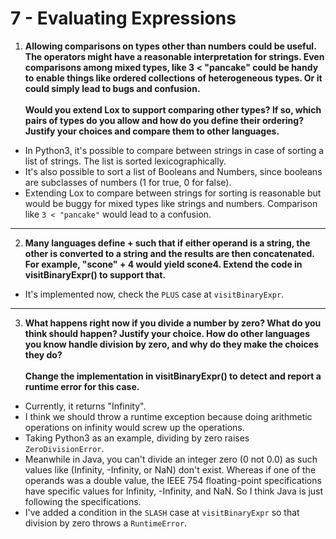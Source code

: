 # 7 - Evaluating Expressions

1. **Allowing comparisons on types other than numbers could be useful. The operators might have a reasonable interpretation for strings. Even comparisons among mixed types, like 3 < "pancake" could be handy to enable things like ordered collections of heterogeneous types. Or it could simply lead to bugs and confusion. <br/> <br/>Would you extend Lox to support comparing other types? If so, which pairs of types do you allow and how do you define their ordering? Justify your choices and compare them to other languages.**

- In Python3, it's possible to compare between strings in case of sorting a list of strings. The list is sorted lexicographically.
- It's also possible to sort a list of Booleans and Numbers, since booleans are subclasses of numbers (1 for true, 0 for false).
- Extending Lox to compare between strings for sorting is reasonable but would be buggy for mixed types like strings and numbers. Comparison like `3 < "pancake"` would lead to a confusion.

---

2. **Many languages define + such that if either operand is a string, the other is converted to a string and the results are then concatenated. For example, "scone" + 4 would yield scone4. Extend the code in visitBinaryExpr() to support that.**

- It's implemented now, check the `PLUS` case at `visitBinaryExpr`.

---

3. **What happens right now if you divide a number by zero? What do you think should happen? Justify your choice. How do other languages you know handle division by zero, and why do they make the choices they do? <br/> <br/>Change the implementation in visitBinaryExpr() to detect and report a runtime error for this case.**

- Currently, it returns "Infinity".
- I think we should throw a runtime exception because doing arithmetic operations on infinity would screw up the operations.
- Taking Python3 as an example, dividing by zero raises `ZeroDivisionError`.
- Meanwhile in Java, you can't divide an integer zero (0 not 0.0) as such values like (Infinity, -Infinity, or NaN) don't exist. Whereas if one of the operands was a double value, the IEEE 754 floating-point specifications have specific values for Infinity, -Infinity, and NaN. So I think Java is just following the specifications.
- I've added a condition in the `SLASH` case at `visitBinaryExpr` so that division by zero throws a `RuntimeError`.
